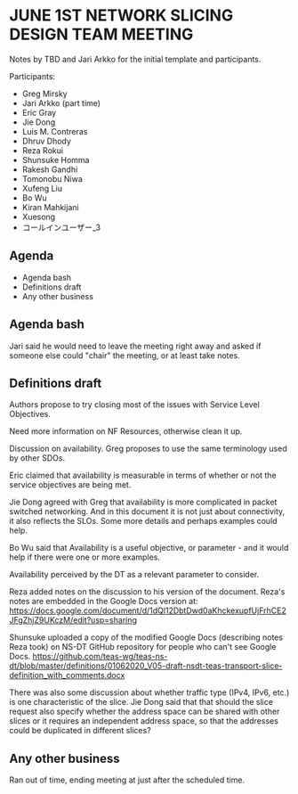 # JUNE 1ST NETWORK SLICING DESIGN TEAM MEETING

Notes by TBD and Jari Arkko for the initial template and participants.

Participants:
* Greg Mirsky
* Jari Arkko (part time)
* Eric Gray
* Jie Dong
* Luis M. Contreras
* Dhruv Dhody
* Reza Rokui
* Shunsuke Homma
* Rakesh Gandhi
* Tomonobu Niwa
* Xufeng Liu
* Bo Wu
* Kiran Mahkijani
* Xuesong
* コールインユーザー_3

## Agenda

* Agenda bash
* Definitions draft
* Any other business

## Agenda bash

Jari said he would need to leave the meeting right away and asked if someone else could "chair" the meeting, or at least take notes.

## Definitions draft

Authors propose to try closing most of the issues with Service Level Objectives.

Need more information on NF Resources, otherwise clean it up.

Discussion on availability. Greg proposes to use the same terminology used by other SDOs. 

Eric claimed that availability is measurable in terms of whether or not the service objectives are being met.

Jie Dong agreed with Greg that availability is more complicated in packet switched networking. And in this document it is not just about connectivity, it also reflects the SLOs. Some more details and perhaps examples could help. 

Bo Wu said that Availability is a useful objective, or parameter - and it would help if there were one or more examples.

Availability perceived by the DT as a relevant parameter to consider.

Reza added notes on the discussion to his version of the document.  Reza's notes are embedded in the Google Docs version at: 
    https://docs.google.com/document/d/1dQl12DbtDwd0aKhckexupfUjFrhCE2JFgZhjZ9UKczM/edit?usp=sharing

Shunsuke uploaded a copy of the modified Google Docs (describing notes Reza took) on NS-DT GitHub repository for people who can't see Google Docs.
https://github.com/teas-wg/teas-ns-dt/blob/master/definitions/01062020_V05-draft-nsdt-teas-transport-slice-definition_with_comments.docx

There was also some discussion about whether traffic type (IPv4, IPv6, etc.) is one characteristic of the slice. Jie Dong said that that  should the slice request also specify whether the address space can be shared with other slices or it requires an independent address space, so that the addresses could be duplicated in different slices?

## Any other business

Ran out of time, ending meeting at just after the scheduled time.
